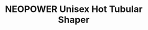 ---
layout: product
title: NEOPOWER Unisex Hot Tubular Shaper
product_image: /active/2028-front.png
product_image_hover: /active/2028-man.png
price: '38.00'
categories: Waist
---